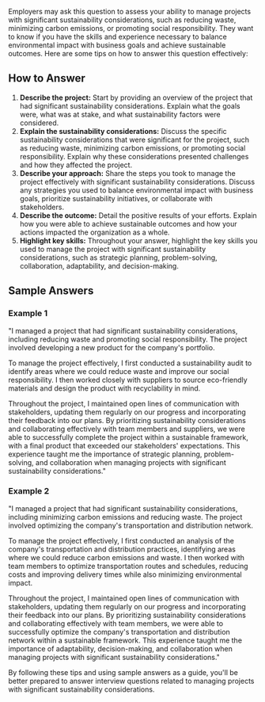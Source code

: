 
Employers may ask this question to assess your ability to manage projects with significant sustainability considerations, such as reducing waste, minimizing carbon emissions, or promoting social responsibility. They want to know if you have the skills and experience necessary to balance environmental impact with business goals and achieve sustainable outcomes. Here are some tips on how to answer this question effectively:

How to Answer
-------------

1. **Describe the project:** Start by providing an overview of the project that had significant sustainability considerations. Explain what the goals were, what was at stake, and what sustainability factors were considered.
2. **Explain the sustainability considerations:** Discuss the specific sustainability considerations that were significant for the project, such as reducing waste, minimizing carbon emissions, or promoting social responsibility. Explain why these considerations presented challenges and how they affected the project.
3. **Describe your approach:** Share the steps you took to manage the project effectively with significant sustainability considerations. Discuss any strategies you used to balance environmental impact with business goals, prioritize sustainability initiatives, or collaborate with stakeholders.
4. **Describe the outcome:** Detail the positive results of your efforts. Explain how you were able to achieve sustainable outcomes and how your actions impacted the organization as a whole.
5. **Highlight key skills:** Throughout your answer, highlight the key skills you used to manage the project with significant sustainability considerations, such as strategic planning, problem-solving, collaboration, adaptability, and decision-making.

Sample Answers
--------------

### Example 1

"I managed a project that had significant sustainability considerations, including reducing waste and promoting social responsibility. The project involved developing a new product for the company's portfolio.

To manage the project effectively, I first conducted a sustainability audit to identify areas where we could reduce waste and improve our social responsibility. I then worked closely with suppliers to source eco-friendly materials and design the product with recyclability in mind.

Throughout the project, I maintained open lines of communication with stakeholders, updating them regularly on our progress and incorporating their feedback into our plans. By prioritizing sustainability considerations and collaborating effectively with team members and suppliers, we were able to successfully complete the project within a sustainable framework, with a final product that exceeded our stakeholders' expectations. This experience taught me the importance of strategic planning, problem-solving, and collaboration when managing projects with significant sustainability considerations."

### Example 2

"I managed a project that had significant sustainability considerations, including minimizing carbon emissions and reducing waste. The project involved optimizing the company's transportation and distribution network.

To manage the project effectively, I first conducted an analysis of the company's transportation and distribution practices, identifying areas where we could reduce carbon emissions and waste. I then worked with team members to optimize transportation routes and schedules, reducing costs and improving delivery times while also minimizing environmental impact.

Throughout the project, I maintained open lines of communication with stakeholders, updating them regularly on our progress and incorporating their feedback into our plans. By prioritizing sustainability considerations and collaborating effectively with team members, we were able to successfully optimize the company's transportation and distribution network within a sustainable framework. This experience taught me the importance of adaptability, decision-making, and collaboration when managing projects with significant sustainability considerations."

By following these tips and using sample answers as a guide, you'll be better prepared to answer interview questions related to managing projects with significant sustainability considerations.
